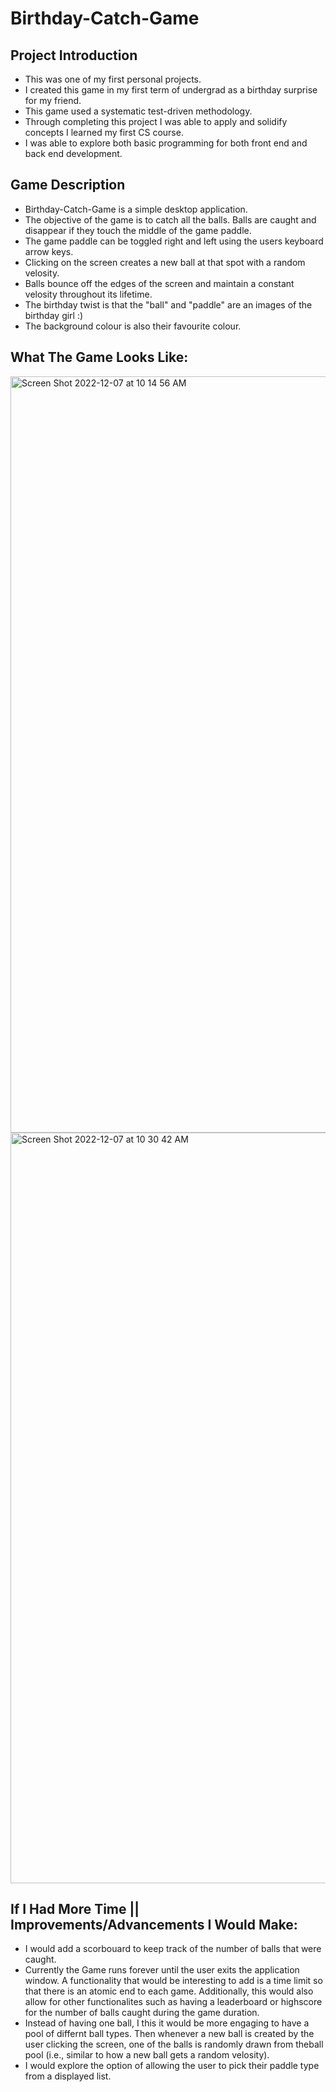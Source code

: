 # Birthday-Catch-Game

## Project Introduction 
- This was one of my first personal projects. 
- I created this game in my first term of undergrad as a birthday surprise for my friend.
- This game used a systematic test-driven methodology. 
- Through completing this project I was able to apply and solidify concepts I learned my first CS course.
- I was able to explore both basic programming for both front end and back end development.

## Game Description 
- Birthday-Catch-Game is a simple desktop application.
- The objective of the game is to catch all the balls. Balls are caught and disappear if they touch the middle of the game paddle. 
- The game paddle can be toggled right and left using the users keyboard arrow keys. 
- Clicking on the screen creates a new ball at that spot with a random velosity.
- Balls bounce off the edges of the screen and maintain a constant velosity throughout its lifetime. 
- The birthday twist is that the "ball" and "paddle" are an images of the birthday girl :)
- The background colour is also their favourite colour.

## What The Game Looks Like: 

<img width="1210" alt="Screen Shot 2022-12-07 at 10 14 56 AM" src="https://user-images.githubusercontent.com/119923836/206264850-cd6d0699-5893-4cdd-988a-7883169f8a27.png">
<img width="1201" alt="Screen Shot 2022-12-07 at 10 30 42 AM" src="https://user-images.githubusercontent.com/119923836/206266441-6ebde447-6ad9-419b-99df-66ea830b2b6f.png">

## If I Had More Time || Improvements/Advancements I Would Make:
- I would add a scorbouard to keep track of the number of balls that were caught. 
- Currently the Game runs forever until the user exits the application window. A functionality that would be interesting to add is a time limit so that there is an atomic end to each game. Additionally, this would also allow for other functionalites such as having a leaderboard or highscore for the number of balls caught during the game duration. 
- Instead of having one ball, I this it would be more engaging to have a pool of differnt ball types. Then whenever a new ball is created by the user clicking the screen, one of the balls is randomly drawn from theball pool (i.e., similar to how a new ball gets a random velosity).
- I would explore the option of allowing the user to pick their paddle type from a displayed list. 
